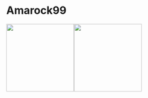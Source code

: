 #   Amarock99
<div style="display: flex;" align=center>
  <img height="180em"src="https://github-readme-stats.vercel.app/api?username=Amarock99&show_icons=true&theme=transparent">

  <img height="180em" src="https://github-readme-stats.vercel.app/api/top-langs/?username=Amarock99&layout=compact&theme=transparent">
</div>

